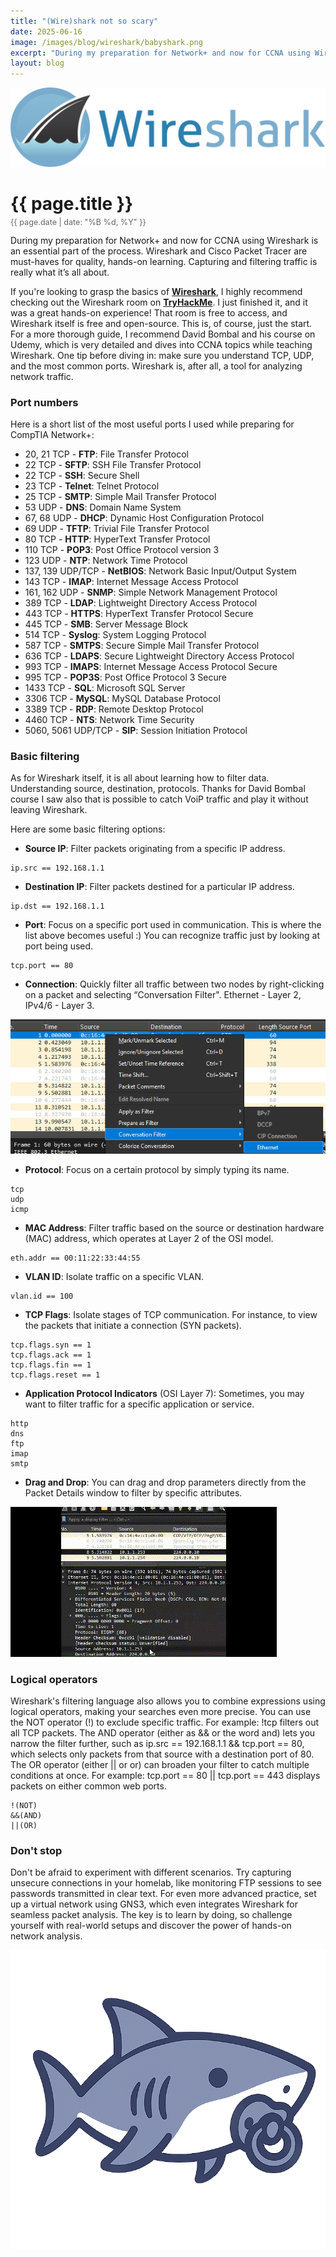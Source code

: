 ```yaml
---
title: "(Wire)shark not so scary"
date: 2025-06-16
image: /images/blog/wireshark/babyshark.png
excerpt: "During my preparation for Network+ and now for CCNA using Wireshark is an essential part of the process. Wireshark and Cisco Packet Tracer are must-haves for quality, hands-on learning. Capturing and filtering traffic is really what it’s all about."
layout: blog
---
```

<img src="/images/blog/wireshark/wireshark.png" alt="Wireshark" class="responsive-image">
<h1 style="margin-bottom: 5px;">{{ page.title }}</h1>
<p style="font-size: 0.9em; color: #666; margin-top: 0;">{{ page.date | date: "%B %d, %Y" }}</p>
During my preparation for Network+ and now for CCNA using Wireshark is an essential part of the process. Wireshark and Cisco Packet Tracer are must-haves for quality, hands-on learning. Capturing and filtering traffic is really what it’s all about.

If you're looking to grasp the basics of [**Wireshark**](https://www.wireshark.org/), I highly recommend checking out the Wireshark room on [**TryHackMe**](https://tryhackme.com/room/wiresharkfilters). I just finished it, and it was a great hands-on experience! That room is free to access, and Wireshark itself is free and open-source. This is, of course, just the start. For a more thorough guide, I recommend David Bombal and his course on Udemy, which is very detailed and dives into CCNA topics while teaching Wireshark.
One tip before diving in: make sure you understand TCP, UDP, and the most common ports. Wireshark is, after all, a tool for analyzing network traffic.

### Port numbers
Here is a short list of the most useful ports I used while preparing for CompTIA Network+:

* 20, 21 TCP - **FTP**: File Transfer Protocol
* 22 TCP - **SFTP**: SSH File Transfer Protocol
* 22 TCP - **SSH**: Secure Shell
* 23 TCP - **Telnet**: Telnet Protocol
* 25 TCP - **SMTP**: Simple Mail Transfer Protocol
* 53 UDP - **DNS**: Domain Name System
* 67, 68 UDP - **DHCP**: Dynamic Host Configuration Protocol
* 69 UDP - **TFTP**: Trivial File Transfer Protocol
* 80 TCP - **HTTP**: HyperText Transfer Protocol
* 110 TCP - **POP3**: Post Office Protocol version 3
* 123 UDP - **NTP**: Network Time Protocol
* 137, 139 UDP/TCP - **NetBIOS**: Network Basic Input/Output System
* 143 TCP - **IMAP**: Internet Message Access Protocol
* 161, 162 UDP - **SNMP**: Simple Network Management Protocol
* 389 TCP - **LDAP**: Lightweight Directory Access Protocol
* 443 TCP - **HTTPS**: HyperText Transfer Protocol Secure
* 445 TCP - **SMB**: Server Message Block
* 514 TCP - **Syslog**: System Logging Protocol
* 587 TCP - **SMTPS**: Secure Simple Mail Transfer Protocol
* 636 TCP - **LDAPS**: Secure Lightweight Directory Access Protocol
* 993 TCP - **IMAPS**: Internet Message Access Protocol Secure
* 995 TCP - **POP3S**: Post Office Protocol 3 Secure
* 1433 TCP - **SQL**: Microsoft SQL Server
* 3306 TCP - **MySQL**: MySQL Database Protocol
* 3389 TCP - **RDP**: Remote Desktop Protocol
* 4460 TCP - **NTS**: Network Time Security
* 5060, 5061 UDP/TCP - **SIP**: Session Initiation Protocol

### Basic filtering
As for Wireshark itself, it is all about learning how to filter data. Understanding source, destination, protocols. Thanks for David Bombal course I saw also that is possible to catch VoiP traffic and play it without leaving Wireshark.

Here are some basic filtering options:

* **Source IP**: Filter packets originating from a specific IP address. 

```wireshark
ip.src == 192.168.1.1
```
* **Destination IP**: Filter packets destined for a particular IP address.

```wireshark
ip.dst == 192.168.1.1
```
* **Port**: Focus on a specific port used in communication. This is where the list above becomes useful :) You can recognize traffic just by looking at port being used.

```wireshark
tcp.port == 80
```
* **Connection**: Quickly filter all traffic between two nodes by right-clicking on a packet and selecting “Conversation Filter". Ethernet - Layer 2, IPv4/6 - Layer 3.

<img src="/images/blog/wireshark/conversation.png" alt="Conversation filter" class="responsive-image">

* **Protocol**: Focus on a certain protocol by simply typing its name.

```wireshark
tcp
udp
icmp
```
* **MAC Address**: Filter traffic based on the source or destination hardware (MAC) address, which operates at Layer 2 of the OSI model.

```wireshark
eth.addr == 00:11:22:33:44:55
```
* **VLAN ID**: Isolate traffic on a specific VLAN.

```wireshark
vlan.id == 100
```
* **TCP Flags**: Isolate stages of TCP communication. For instance, to view the packets that initiate a connection (SYN packets).

```wireshark
tcp.flags.syn == 1
tcp.flags.ack == 1
tcp.flags.fin == 1
tcp.flags.reset == 1
```
* **Application Protocol Indicators** (OSI Layer 7): Sometimes, you may want to filter traffic for a specific application or service.

```wireshark
http
dns
ftp
imap
smtp
```
* **Drag and Drop**: You can drag and drop parameters directly from the Packet Details window to filter by specific attributes.

<img src="/images/blog/wireshark/dragdrop.gif" alt="Wireshark" class="responsive-image">

### Logical operators
Wireshark's filtering language also allows you to combine expressions using logical operators, making your searches even more precise. You can use the NOT operator (!) to exclude specific traffic.
For example: !tcp filters out all TCP packets. The AND operator (either as && or the word and) lets you narrow the filter further, such as ip.src == 192.168.1.1 && tcp.port == 80, which selects only packets from that source with a destination port of 80. 
The OR operator (either || or or) can broaden your filter to catch multiple conditions at once. For example: tcp.port == 80 || tcp.port == 443 displays packets on either common web ports.

```wireshark
!(NOT)
&&(AND)
||(OR)
```
### Don't stop
Don't be afraid to experiment with different scenarios. Try capturing unsecure connections in your homelab, like monitoring FTP sessions to see passwords transmitted in clear text. For even more advanced practice, set up a virtual network using GNS3, which even integrates Wireshark for seamless packet analysis. The key is to learn by doing, so challenge yourself with real-world setups and discover the power of hands-on network analysis.

<img src="/images/blog/wireshark/babyshark.png" alt="Wireshark" class="responsive-image">